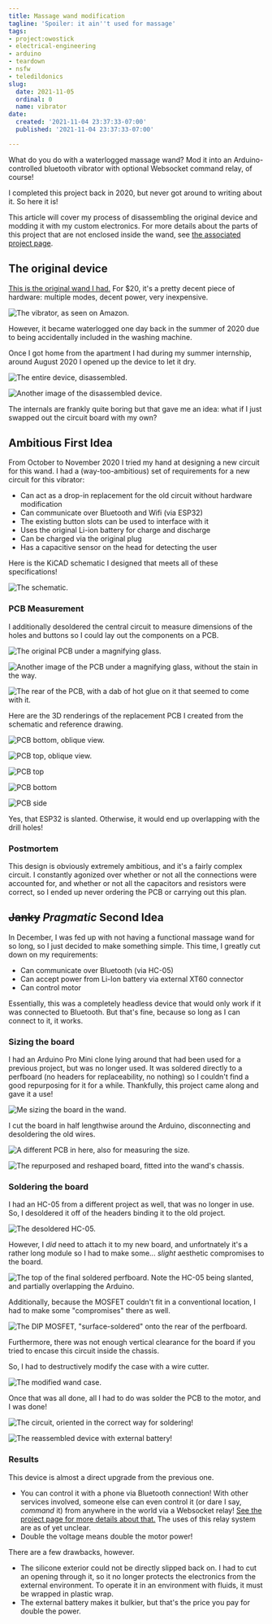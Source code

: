```yaml
---
title: Massage wand modification
tagline: 'Spoiler: it ain''t used for massage'
tags:
- project:owostick
- electrical-engineering
- arduino
- teardown
- nsfw
- teledildonics
slug:
  date: 2021-11-05
  ordinal: 0
  name: vibrator
date:
  created: '2021-11-04 23:37:33-07:00'
  published: '2021-11-04 23:37:33-07:00'

---
```


What do you do with a waterlogged massage wand? Mod it into an
Arduino-controlled bluetooth vibrator with optional Websocket command relay, of
course!

<!-- excerpt -->

I completed this project back in 2020, but never got around to writing about it.
So here it is!

This article will cover my process of disassembling the original device and
modding it with my custom electronics. For more details about the parts of this
project that are not enclosed inside the wand, see
[the associated project page](/projects/owostick).

## The original device

[This is the original wand I had.](https://www.amazon.com/gp/product/B07T3JSKDP)
For $20, it's a pretty decent piece of hardware: multiple modes, decent power,
very inexpensive.

![The vibrator, as seen on Amazon.](https://s3.us-west-000.backblazeb2.com/nyaabucket/f389befd2fa4a7551e11924154320c90f3e499258937dc676e059c58ec6e83c2/original.jpg)

However, it became waterlogged one day back in the summer of 2020 due to being
accidentally included in the washing machine.

Once I got home from the apartment I had during my summer internship, around
August 2020 I opened up the device to let it dry.

![The entire device, disassembled.](https://s3.us-west-000.backblazeb2.com/nyaabucket/b3dd22fcad5599981b650945e239201231c7687a32303f756ac80b5d5b4e1ab5/disassembly1.jpg)

![Another image of the disassembled device.](https://s3.us-west-000.backblazeb2.com/nyaabucket/40bb007d18e86040c1a79abb9b02e07f5852d6f81b6c1e93062ab9f15bbf45ea/disassembly2.jpg)

The internals are frankly quite boring but that gave me an idea: what if I just
swapped out the circuit board with my own?

## Ambitious First Idea

From October to November 2020 I tried my hand at designing a new circuit for
this wand. I had a (way-too-ambitious) set of requirements for a new circuit for
this vibrator:

- Can act as a drop-in replacement for the old circuit without hardware
  modification
- Can communicate over Bluetooth and Wifi (via ESP32)
- The existing button slots can be used to interface with it
- Uses the original Li-ion battery for charge and discharge
- Can be charged via the original plug
- Has a capacitive sensor on the head for detecting the user

Here is the KiCAD schematic I designed that meets all of these specifications!

![The schematic.](./uwu-notices-your-hardware-schematic.svg)

### PCB Measurement

I additionally desoldered the central circuit to measure dimensions of the holes
and buttons so I could lay out the components on a PCB.

![The original PCB under a magnifying glass.](https://s3.us-west-000.backblazeb2.com/nyaabucket/c506398eabb6b3981f23e7ecab19ae352a6f4e8679fc8ccffb9cea4e93d4cd1f/orig-pcb-0.jpg)

![Another image of the PCB under a magnifying glass, without the stain in the way.](https://s3.us-west-000.backblazeb2.com/nyaabucket/33c8b085cb15b038ed7414b75b5ee87f334ce7f464dba445bab7f8f2bc1d044f/orig-pcb-no-blur.jpg)

![The rear of the PCB, with a dab of hot glue on it that seemed to come with it.](https://s3.us-west-000.backblazeb2.com/nyaabucket/045c98e20db4e47666db2b62895af2285387b571ad423090c59314a5ed9fc789/orig-pcb-rear.jpg)

Here are the 3D renderings of the replacement PCB I created from the schematic
and reference drawing.

![PCB bottom, oblique view.](https://s3.us-west-000.backblazeb2.com/nyaabucket/6984658be12068e7692fc947147ea4f8a6295fcdff1dd289259fb8390ec20206/uwupcb-bottom-oblique.png)

![PCB top, oblique view.](https://s3.us-west-000.backblazeb2.com/nyaabucket/47d9c667c070a6937a4f0b2871a70e2cf39ee7733d3427bbaa71edd3ed5f5153/uwupcb-top-oblique.png)

![PCB top](https://s3.us-west-000.backblazeb2.com/nyaabucket/8bbc12df960de3469405f66191d3ecc7dfb257c0a8b0d1a3c46761d2cba838d0/uwupcb-top.png)

![PCB bottom](https://s3.us-west-000.backblazeb2.com/nyaabucket/834322973aaa61203dc5cd8f36fb8c501abb812a113b934c3978fcfe8de4e075/uwupcb-bottom.png)

![PCB side](https://s3.us-west-000.backblazeb2.com/nyaabucket/840b56a13518117970959f0edd77e92599a0d8e3fe70cbbe9091aeed93abec2c/uwupcb-side.png)

Yes, that ESP32 is slanted. Otherwise, it would end up overlapping with the
drill holes!

### Postmortem

This design is obviously extremely ambitious, and it's a fairly complex circuit.
I constantly agonized over whether or not all the connections were accounted
for, and whether or not all the capacitors and resistors were correct, so I
ended up never ordering the PCB or carrying out this plan.

## ~~Janky~~ _Pragmatic_ Second Idea

In December, I was fed up with not having a functional massage wand for so long,
so I just decided to make something simple. This time, I greatly cut down on my
requirements:

- Can communicate over Bluetooth (via HC-05)
- Can accept power from Li-Ion battery via external XT60 connector
- Can control motor

Essentially, this was a completely headless device that would only work if it
was connected to Bluetooth. But that's fine, because so long as I can connect to
it, it works.

### Sizing the board

I had an Arduino Pro Mini clone lying around that had been used for a previous
project, but was no longer used. It was soldered directly to a perfboard (no
headers for replaceability, no nothing) so I couldn't find a good repurposing
for it for a while. Thankfully, this project came along and gave it a use!

![Me sizing the board in the wand.](https://s3.us-west-000.backblazeb2.com/nyaabucket/e2919d22ef4d2dbafeb2233fbd4f6cda6e2ed8dac5f33a4d8817ef0390ac78b5/sizing.jpg)

I cut the board in half lengthwise around the Arduino, disconnecting and
desoldering the old wires.

![A different PCB in here, also for measuring the size.](https://s3.us-west-000.backblazeb2.com/nyaabucket/7e9ee2eab517c377381028bd70051ccc8d382d8ddd9f8e501be690f2e1b2ce86/longfit1.jpg)

![The repurposed and reshaped board, fitted into the wand's chassis.](https://s3.us-west-000.backblazeb2.com/nyaabucket/58f164918580eac838ccea0802f8c23719f1656df3634b4c028ebd6c732fa11c/longfit2.jpg)

### Soldering the board

I had an HC-05 from a different project as well, that was no longer in use. So,
I desoldered it off of the headers binding it to the old project.

![The desoldered HC-05.](https://s3.us-west-000.backblazeb2.com/nyaabucket/abac1c39710716aefc5168abf08df6cab27171c30b6294f08444dc0b889d0f25/desolder-hc05.jpg)

However, I _did_ need to attach it to my new board, and unfortnately it's a
rather long module so I had to make some... _slight_ aesthetic compromises to
the board.

![The top of the final soldered perfboard. Note the HC-05 being slanted, and partially overlapping the Arduino.](https://s3.us-west-000.backblazeb2.com/nyaabucket/1708dc2cbc3d5d3266b813b02fa22adf025dd53b8d400e9c88aa522050dfc5d5/owopcb-top.jpg)

Additionally, because the MOSFET couldn't fit in a conventional location, I had
to make some "compromises" there as well.

![The DIP MOSFET, "surface-soldered" onto the rear of the perfboard.](https://s3.us-west-000.backblazeb2.com/nyaabucket/bfbfa44f03f3d2a987df9b721c91b7cd46ca3b13bb505664c148139fbe9a212c/owopcb-bottom.jpg)

Furthermore, there was not enough vertical clearance for the board if you tried
to encase this circuit inside the chassis.

So, I had to destructively modify the case with a wire cutter.

![The modified wand case.](https://s3.us-west-000.backblazeb2.com/nyaabucket/2e60f1b5d48d7037234bff8186932cabf736787a6d5b07d68f271375cbfa8b98/case-mod.jpg)

Once that was all done, all I had to do was solder the PCB to the motor, and I
was done!

![The circuit, oriented in the correct way for soldering!](https://s3.us-west-000.backblazeb2.com/nyaabucket/16ce0c85263a284f93ad75ab4dc7490d50d4b29b00fd9fc262fbeaaed5d3124b/owopcb-final-connection.jpg)

![The reassembled device with external battery!](https://s3.us-west-000.backblazeb2.com/nyaabucket/d9de2ebcbb1f09832f3e9215b75092c967516dd3f7e3fef88c4eb03bb4e46bf7/reassembled.jpg)

### Results

This device is almost a direct upgrade from the previous one.

- You can control it with a phone via Bluetooth connection! With other services
  involved, someone else can even control it (or dare I say, _command_ it) from
  anywhere in the world via a Websocket relay!
  [See the project page for more details about that.](/projects/owostick) The
  uses of this relay system are as of yet unclear.
- Double the voltage means double the motor power!

There are a few drawbacks, however.

- The silicone exterior could not be directly slipped back on. I had to cut an
  opening through it, so it no longer protects the electronics from the external
  environment. To operate it in an environment with fluids, it must be wrapped
  in plastic wrap.
- The external battery makes it bulkier, but that's the price you pay for double
  the power.